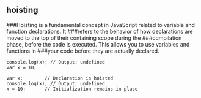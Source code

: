 ## hoisting
###Hoisting is a fundamental concept in JavaScript related to variable and function declarations. It ###refers to the behavior of how declarations are moved to the top of their containing scope during the ###compilation phase, before the code is executed. This allows you to use variables and functions in ###your code before they are actually declared.
```
console.log(x); // Output: undefined
var x = 10;

var x;        // Declaration is hoisted
console.log(x); // Output: undefined
x = 10;       // Initialization remains in place

```
